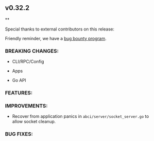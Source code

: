 ## v0.32.2

\*\*

Special thanks to external contributors on this release:

Friendly reminder, we have a [bug bounty
program](https://hackerone.com/tendermint).

### BREAKING CHANGES:

- CLI/RPC/Config

- Apps

- Go API

### FEATURES:

### IMPROVEMENTS:
- Recover from application panics in `abci/server/socket_server.go` to allow socket cleanup.

### BUG FIXES:
